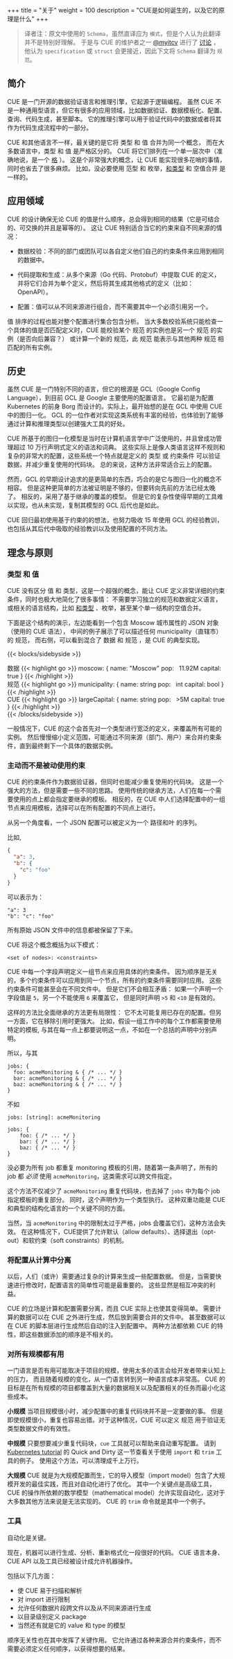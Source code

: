 +++
title = "关于"
weight = 100
description = "CUE是如何诞生的，以及它的原理是什么"
+++

> 译者注：原文中使用的 `Schema`，虽然直译应为 `模式`，但是个人认为此翻译并不是特别好理解。
> 于是与 CUE 的维护者之一 [@myitcv](https://github.com/myitcv) 进行了 [讨论](https://cuelang.slack.com/archives/C032M6T7WAG/p1645762537397239) ，
> 他认为 `specification` 或 `struct` 会更接近，因此下文将 `Schema` 翻译为 `规范`。

## 简介

CUE 是一门开源的数据验证语言和推理引擎，它起源于逻辑编程。
虽然 CUE 不是一种通用型语言，但它有很多的应用领域，比如数据验证、数据模板化、配置、查询、代码生成，甚至脚本。
它的推理引擎可以用于验证代码中的数据或者将其作为代码生成流程中的一部分。

CUE 和其他语言不一样，最关键的是它将 类型 和 值 合并为同一个概念，
而在大多数语言中，类型 和 值 是严格区分的。
CUE 将它们排列在一个单一层次中（准确地说，是一个 [格](https://zh.wikipedia.org/wiki/%E6%A0%BC_(%E6%95%B0%E5%AD%A6)) ）。
这是个非常强大的概念，让 CUE 能实现很多花哨的事情，同时也省去了很多麻烦。
比如，没必要使用 范型 和 枚举，[和类型](https://en.wikipedia.org/wiki/Tagged_union) 和 空值合并 是一样的。

## 应用领域

CUE 的设计确保无论 CUE 的值是什么顺序，总会得到相同的结果（它是可结合的、可交换的并且是幂等的）。
这让 CUE 特别适合当它的约束来自不同来源的情况：

- 数据校验：不同的部门或团队可以各自定义他们自己的约束条件来应用到相同的数据中。

- 代码提取和生成：从多个来源（Go 代码、Protobuf）中提取 CUE 的定义，并将它们合并为单个定义，然后将其生成其他格式的定义（比如： OpenAPI）。

- 配置：值可以从不同来源进行组合，而不需要其中一个必须引用另一个。

值 排序的过程也能对整个配置进行集合包含分析。
当大多数校验系统只能检查一个具体的值是否匹配定义时，CUE 能校验某个 规范 的实例也是另一个 规范 的实例（是否向后兼容？）
或计算一个新的 规范，此 规范 能表示与其他两种 规范 相匹配的所有实例。

## 历史

虽然 CUE 是一门特别不同的语言，但它的根源是 GCL（Google Config Language），到目前 GCL 是 Google 主要使用的配置语言。
它最初是为配置 Kubernetes 的前身 Borg 而设计的。实际上，最开始想的是在 GCL 中使用 CUE 中的图归一化。
GCL 的一位作者对实现这类系统有丰富的经验，也体验到了能够通过计算和推理类型以创建强大工具的好处。

CUE 所基于的图归一化模型是当时在计算机语言学中广泛使用的，并且曾成功管理超过 10 万行声明式定义的语法和词典。
这些实际上是像人类语言这样不规则和复杂的非常大的配置，这些系统一个特点就是定义的 类型 或 约束条件 可以验证数据，并减少重复使用的代码块。
总的来说，这种方法非常适合云上的配置。 

然而，GCL 的早期设计追求的是更简单的东西，巧合的是它与图归一化的概念不相容。
但是这种更简单的方法被证明是不够的，但要转向先前的方法已经太晚了。
相反的，采用了基于继承的覆盖的模型。
但是它的复杂性使得早期的工具难以实现，也从未实现，复制其模型的 GCL 后代也是如此。

CUE 回归最初使用基于约束的的想法，也努力吸收 15 年使用 GCL 的经验教训，
也包括从其后代中吸取的经验教训以及使用配置的不同方法。

## 理念与原则

### 类型 和 值

CUE 没有区分 值 和 类型，这是一个超强的概念，能让 CUE 定义非常详细的约束条件，同时也极大地简化了很多事情：
不需要学习独立的规范和数据定义语言，或相关的语言结构，比如 [和类型](https://en.wikipedia.org/wiki/Tagged_union) 、枚举，甚至某个单一结构的空值合并。

下面是这个结构的演示，左边能看到一个包含 Moscow 城市属性的 JSON 对象（使用的 CUE 语法），
中间的例子展示了可以描述任何 municipality（直辖市） 的 规范，
而右侧，可以看到混合了 数据 和 规范 ，是 CUE 的典型实现。

{{< blocks/sidebyside >}}
<div class="col">
数据
{{< highlight go >}}
moscow: {
  name:    "Moscow"
  pop:     11.92M
  capital: true
}
{{< /highlight >}}
</div>

<div class="col">
规范
{{< highlight go >}}
municipality: {
  name:    string
  pop:     int
  capital: bool
}
{{< /highlight >}}
</div>

<div class="col">
CUE
{{< highlight go >}}
largeCapital: {
  name:    string
  pop:     >5M
  capital: true
}
{{< /highlight >}}
</div>
{{< /blocks/sidebyside >}}

一般情况下，CUE 的这个会首先对一个类型进行宽泛的定义，来覆盖所有可能的实例。
然后慢慢缩小定义范围，可能通过不同来源（部门、用户）来合并约束条件，直到最终剩下一个具体的数据实例。

### 主动而不是被动使用约束

CUE 的约束条件作为数据验证器，但同时也能减少重复使用的代码块。
这是一个强大的方法，但是需要一些不同的思路。
使用传统的继承方法，人们在每一个需要使用的点上都会指定要继承的模板。
相反的，在 CUE 中人们选择配置中的一组节点来应用模板，选择可以在所有配置的不同点上进行。

从另一个角度看，一个 JSON 配置可以被定义为一个 路径和叶 的序列。

比如,

```json
{
  "a": 3,
  "b": {
    "c": "foo"
  }
}
```

可以表示为：

```
"a": 3
"b": "c": "foo"
```

所有原始 JSON 文件中的信息都被保留了下来。

CUE 将这个概念概括为以下模式：

```
<set of nodes>: <constraints>
```

CUE 中每一个字段声明定义一组节点来应用具体的约束条件。
因为顺序是无关的，多个约束条件可以应用到同一个节点，所有的约束条件需要同时应用。
这些约束条件可能甚至会在不同文件中。
但是它们不会相互矛盾：
如果一个声明一个字段值是 `5`，另一个不能使用 `6` 来覆盖它，
但是同时声明 `>5` 和 `<10` 是有效的。

这样的方法比全面继承的方法更有局限性：
它不太可能复用已存在的配置。但另一方面，它在移除引用时更强大。
比如，假设一组工作中的每个工作都需要使用特定的模板,
与其在每一点上都要说明这一点，不如在一个总括的声明中分别声明。

所以，与其
```
jobs: {
  foo: acmeMonitoring & { /* ... */ }
  bar: acmeMonitoring & { /* ... */ }
  baz: acmeMonitoring & { /* ... */ }
}
```

不如

```
jobs: [string]: acmeMonitoring

jobs: {
    foo: { /* ... */ }
    bar: { /* ... */ }
    baz: { /* ... */ }
}
```

没必要为所有 job 都重复 monitoring 模板的引用，随着第一条声明了，所有的 job 都 _必须_ 使用 `acmeMonitoring`，这类需求可以跨文件指定。

这个方法不仅减少了 `acmeMonitoring` 重复代码块，也去掉了 `jobs` 中为每个 job 指定模板的重复部分。
同时，这个声明作为一个类型执行。
这种双重功能是 CUE 和典型的结构化语言的一个关键不同的方面。

当然，当 `acmeMonitoring` 中的限制太过于严格，jobs 会覆盖它们，这种方法会失效。
在这种情况下，CUE提供了允许默认（allow defaults）、选择退出（opt-out）和软约束（soft constraints）的机制。

### 将配置从计算中分离

以后，人们（或许）需要通过复杂的计算来生成一些配置数据。
但是，当需要快速进行修改时，配置语言的简单性可能是最重要的。
这些显然是相互冲突的利益。

CUE 的立场是计算和配置需要分离，而且 CUE 实际上也使其变得简单。
需要计算的数据可以在 CUE 之外进行生成，然后放到需要合并的文件中。
甚至数据可以在 CUE 的脚本层进行生成然后自动的注入到配置中。
两种方法都依赖 CUE 的特性，即这些数据添加的顺序是不相关的。

### 对所有规模都有用

一门语言是否有用可能取决于项目的规模，使用太多的语言会给开发者带来认知上的压力，
而且随着规模的变化，从一门语言转到另一种语言成本非常高。
CUE 的目标是在所有规模的项目都覆盖到大量的数据相关以及配置相关的任务而最小化这些成本。

**小规模**
当项目规模很小时，减少配置中的重复代码块并不是一定要做的事。
但是即使规模很小，重复也容易出错。对于这种情况，CUE 可以定义 规范 用于验证无类型数据文件的有效性。

**中规模**
只要想要减少重复代码块，`cue` 工具就可以帮助来自动重写配置。
请到 [Kubernetes tutorial](/docs/tutorials/kubernetes) 的 Quick and Dirty 
这一节查看关于使用 `import` 和 `trim` 工具的例子。
使用这个方法，可以清理成千上万行。

**大规模**
CUE 就是为大规模配置而生，它的导入模型（import model）包含了大规模开发的最佳实践，而且对自动化进行了优化。
其中一个关键点是高级工具，CUE 的操作所依赖的数学模型（mathematical model）允许实现自动化，这对于大多数其他方法来说是无法实现的。
CUE 的 `trim` 命令就是其中一个例子。

### 工具 

自动化是关键。

现在，机器可以进行生成、分析、重新格式化一段很好的代码。
CUE 语言本身、CUE API 以及工具已经被设计成允许机器操作。

包括以下几方面：

- 使 CUE 易于扫描和解析
- 对 import 进行限制
- 允许任何数据片段跨文件以及从不同来源进行生成
- 以目录级别定义 package
- 当然还有就是它的 value 和 type 的模型

顺序无关性也在其中发挥了关键作用。
它允许通过各种来源合并约束条件，而不需要必须定义任何顺序，以获得想要的结果。

<!-- something about this?
Not turing complete.
Run in contexts where cost is hard to attribute.
Easier to make claims about termination (smart contracts).
-->
